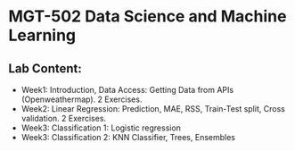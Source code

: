 # MGT-502 Data Science and Machine Learning

## Lab Content:

- Week1: Introduction, Data Access: Getting Data from APIs (Openweathermap). 2 Exercises.
- Week2: Linear Regression: Prediction, MAE, RSS, Train-Test split, Cross validation. 2 Exercises.
- Week3: Classification 1: Logistic regression
- Week3: Classification 2: KNN Classifier, Trees, Ensembles
